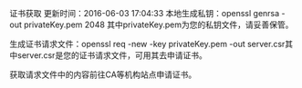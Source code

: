证书获取
更新时间：2016-06-03 17:04:33
本地生成私钥：openssl genrsa -out privateKey.pem 2048 其中privateKey.pem为您的私钥文件，请妥善保管。

生成证书请求文件：openssl req -new -key privateKey.pem -out server.csr其中server.csr是您的证书请求文件，可用其去申请证书。

获取请求文件中的内容前往CA等机构站点申请证书。